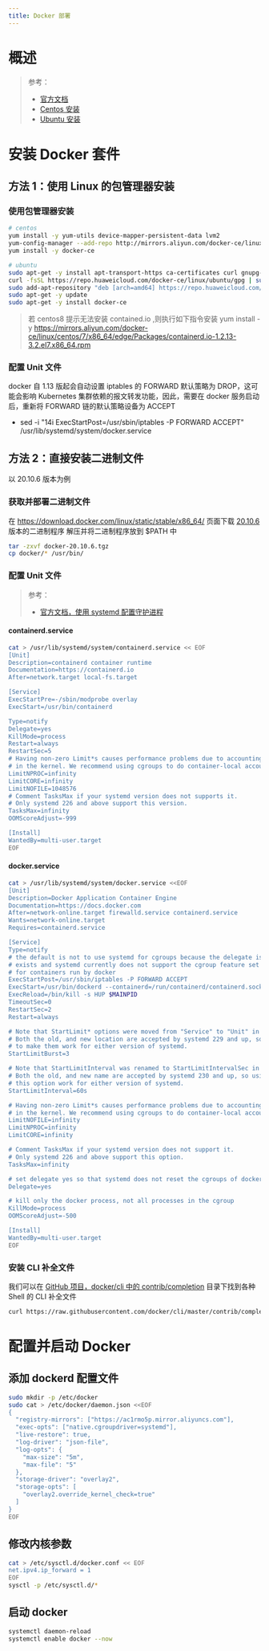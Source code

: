 ```yaml
---
title: Docker 部署
---
```


# 概述

> 参考：
> - [官方文档](https://docs.docker.com/engine/install/)
> - [Centos 安装](https://docs.docker.com/engine/install/centos/)
> - [Ubuntu 安装](https://docs.docker.com/engine/install/ubuntu/#install-using-the-repository)

# 安装 Docker 套件

## 方法 1：使用 Linux 的包管理器安装

### 使用包管理器安装

```bash
# centos
yum install -y yum-utils device-mapper-persistent-data lvm2
yum-config-manager --add-repo http://mirrors.aliyun.com/docker-ce/linux/centos/docker-ce.repo
yum install -y docker-ce

# ubuntu
sudo apt-get -y install apt-transport-https ca-certificates curl gnupg-agent software-properties-common
curl -fsSL https://repo.huaweicloud.com/docker-ce/linux/ubuntu/gpg | sudo apt-key add -
sudo add-apt-repository "deb [arch=amd64] https://repo.huaweicloud.com/docker-ce/linux/ubuntu $(lsb_release -cs) stable"
sudo apt-get -y update
sudo apt-get -y install docker-ce
```

> 若 centos8 提示无法安装 contained.io ,则执行如下指令安装
> yum install -y <https://mirrors.aliyun.com/docker-ce/linux/centos/7/x86_64/edge/Packages/containerd.io-1.2.13-3.2.el7.x86_64.rpm>

### 配置 Unit 文件

docker 自 1.13 版起会自动设置 iptables 的 FORWARD 默认策略为 DROP，这可能会影响 Kubernetes 集群依赖的报文转发功能，因此，需要在 docker 服务启动后，重新将 FORWARD 链的默认策略设备为 ACCEPT

- sed -i "14i ExecStartPost=/usr/sbin/iptables -P FORWARD ACCEPT" /usr/lib/systemd/system/docker.service

## 方法 2：直接安装二进制文件

以 20.10.6 版本为例

### 获取并部署二进制文件

在 <https://download.docker.com/linux/static/stable/x86_64/> 页面下载 [20.10.6](https://download.docker.com/linux/static/stable/x86_64/docker-20.10.6.tgz) 版本的二进制程序
解压并将二进制程序放到 $PATH 中

```bash
tar -zxvf docker-20.10.6.tgz
cp docker/* /usr/bin/
```

### 配置 Unit 文件

> 参考：
> - [官方文档，使用 systemd 配置守护进程](https://docs.docker.com/config/daemon/systemd/)

#### containerd.service

```bash
cat > /usr/lib/systemd/system/containerd.service << EOF
[Unit]
Description=containerd container runtime
Documentation=https://containerd.io
After=network.target local-fs.target

[Service]
ExecStartPre=-/sbin/modprobe overlay
ExecStart=/usr/bin/containerd

Type=notify
Delegate=yes
KillMode=process
Restart=always
RestartSec=5
# Having non-zero Limit*s causes performance problems due to accounting overhead
# in the kernel. We recommend using cgroups to do container-local accounting.
LimitNPROC=infinity
LimitCORE=infinity
LimitNOFILE=1048576
# Comment TasksMax if your systemd version does not supports it.
# Only systemd 226 and above support this version.
TasksMax=infinity
OOMScoreAdjust=-999

[Install]
WantedBy=multi-user.target
EOF
```

#### docker.service

```bash
cat > /usr/lib/systemd/system/docker.service <<EOF
[Unit]
Description=Docker Application Container Engine
Documentation=https://docs.docker.com
After=network-online.target firewalld.service containerd.service
Wants=network-online.target
Requires=containerd.service

[Service]
Type=notify
# the default is not to use systemd for cgroups because the delegate issues still
# exists and systemd currently does not support the cgroup feature set required
# for containers run by docker
ExecStartPost=/usr/sbin/iptables -P FORWARD ACCEPT
ExecStart=/usr/bin/dockerd --containerd=/run/containerd/containerd.sock
ExecReload=/bin/kill -s HUP $MAINPID
TimeoutSec=0
RestartSec=2
Restart=always

# Note that StartLimit* options were moved from "Service" to "Unit" in systemd 229.
# Both the old, and new location are accepted by systemd 229 and up, so using the old location
# to make them work for either version of systemd.
StartLimitBurst=3

# Note that StartLimitInterval was renamed to StartLimitIntervalSec in systemd 230.
# Both the old, and new name are accepted by systemd 230 and up, so using the old name to make
# this option work for either version of systemd.
StartLimitInterval=60s

# Having non-zero Limit*s causes performance problems due to accounting overhead
# in the kernel. We recommend using cgroups to do container-local accounting.
LimitNOFILE=infinity
LimitNPROC=infinity
LimitCORE=infinity

# Comment TasksMax if your systemd version does not support it.
# Only systemd 226 and above support this option.
TasksMax=infinity

# set delegate yes so that systemd does not reset the cgroups of docker containers
Delegate=yes

# kill only the docker process, not all processes in the cgroup
KillMode=process
OOMScoreAdjust=-500

[Install]
WantedBy=multi-user.target
EOF
```

### 安装 CLI 补全文件

我们可以在 [GitHub 项目，docker/cli 中的 contrib/completion](https://github.com/docker/cli/tree/master/contrib/completion ) 目录下找到各种 Shell 的 CLI 补全文件

```bash
curl https://raw.githubusercontent.com/docker/cli/master/contrib/completion/bash/docker -o /usr/share/bash-completion/completions/docker
```

# 配置并启动 Docker

## 添加 dockerd 配置文件

```bash
sudo mkdir -p /etc/docker
sudo cat > /etc/docker/daemon.json <<EOF
{
  "registry-mirrors": ["https://ac1rmo5p.mirror.aliyuncs.com"],
  "exec-opts": ["native.cgroupdriver=systemd"],
  "live-restore": true,
  "log-driver": "json-file",
  "log-opts": {
    "max-size": "5m",
    "max-file": "5"
  },
  "storage-driver": "overlay2",
  "storage-opts": [
    "overlay2.override_kernel_check=true"
  ]
}
EOF
```

## 修改内核参数

```bash
cat > /etc/sysctl.d/docker.conf << EOF
net.ipv4.ip_forward = 1
EOF
sysctl -p /etc/sysctl.d/*
```

## 启动 docker

```bash
systemctl daemon-reload
systemctl enable docker --now
```
